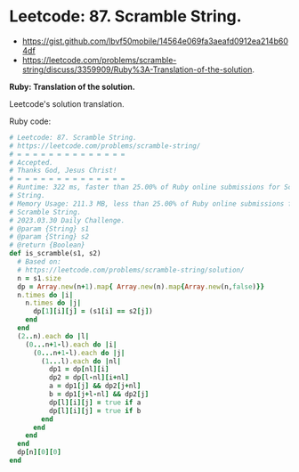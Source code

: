 # Leetcode: 87. Scramble String.

- https://gist.github.com/lbvf50mobile/14564e069fa3aeafd0912ea214b604df
- https://leetcode.com/problems/scramble-string/discuss/3359909/Ruby%3A-Translation-of-the-solution.

**Ruby: Translation of the solution.**

Leetcode's solution translation.


Ruby code:
```Ruby
# Leetcode: 87. Scramble String.
# https://leetcode.com/problems/scramble-string/
# = = = = = = = = = = = = = =
# Accepted.
# Thanks God, Jesus Christ!
# = = = = = = = = = = = = = =
# Runtime: 322 ms, faster than 25.00% of Ruby online submissions for Scramble
# String.
# Memory Usage: 211.3 MB, less than 25.00% of Ruby online submissions for
# Scramble String.
# 2023.03.30 Daily Challenge.
# @param {String} s1
# @param {String} s2
# @return {Boolean}
def is_scramble(s1, s2)
  # Based on:
  # https://leetcode.com/problems/scramble-string/solution/
  n = s1.size
  dp = Array.new(n+1).map{ Array.new(n).map{Array.new(n,false)}}
  n.times do |i|
    n.times do |j|
      dp[1][i][j] = (s1[i] == s2[j])
    end
  end
  (2..n).each do |l|
    (0...n+1-l).each do |i|
      (0...n+1-l).each do |j|
        (1...l).each do |nl|
          dp1 = dp[nl][i]
          dp2 = dp[l-nl][i+nl]
          a = dp1[j] && dp2[j+nl]
          b = dp1[j+l-nl] && dp2[j]
          dp[l][i][j] = true if a
          dp[l][i][j] = true if b
        end
      end
    end
  end
  dp[n][0][0]
end
```
